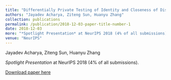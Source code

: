 ```yaml
---
title: "Differentially Private Testing of Identity and Closeness of Discrete Distributions"
authors: "Jayadev Acharya, Ziteng Sun, Huanyu Zhang"
collection: publications
permalink: /publication/2018-12-03-paper-title-number-1
date: 2018-12-03
more: "*Spotlight Presentation* at NeurIPS 2018 (4% of all submissions)."
venue: "NeurIPS"
---
```



Jayadev Acharya, Ziteng Sun, Huanyu Zhang

*Spotlight Presentation* at NeurIPS 2018 (4% of all submissions).

[Download paper here](https://papers.nips.cc/paper/7920-differentially-private-testing-of-identity-and-closeness-of-discrete-distributions.pdf)

